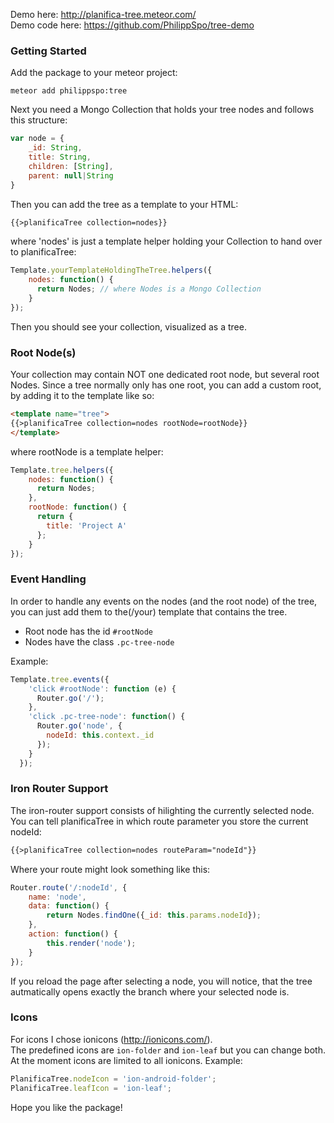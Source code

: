 Demo here: http://planifica-tree.meteor.com/  
Demo code here: https://github.com/PhilippSpo/tree-demo  
### Getting Started
Add the package to your meteor project:

    meteor add philippspo:tree
    
Next you need a Mongo Collection that holds your tree nodes and follows this structure:
````javascript
var node = {
    _id: String,
    title: String,
    children: [String],
    parent: null|String
}
````
Then you can add the tree as a template to your HTML:
````html
{{>planificaTree collection=nodes}}
````
where 'nodes' is just a template helper holding your Collection to hand over to planificaTree:
````javascript
Template.yourTemplateHoldingTheTree.helpers({
    nodes: function() {
      return Nodes; // where Nodes is a Mongo Collection
    }
});
````    
Then you should see your collection, visualized as a tree.

### Root Node(s)

Your collection may contain NOT one dedicated root node, but several root Nodes. Since a tree normally only has one root, you can add a custom root, by adding it to the template like so:
````html
<template name="tree">
{{>planificaTree collection=nodes rootNode=rootNode}}
</template>
````
where rootNode is a template helper:
````javascript
Template.tree.helpers({
    nodes: function() {
      return Nodes;
    },
    rootNode: function() {
      return {
        title: 'Project A'
      };
    }
});
 ````   
### Event Handling
In order to handle any events on the nodes (and the root node) of the tree, you can just add them to the(/your) template that contains the tree.
* Root node has the id `#rootNode`
* Nodes have the class `.pc-tree-node`

Example:
````javascript
Template.tree.events({
    'click #rootNode': function (e) {
      Router.go('/');
    },
    'click .pc-tree-node': function() {
      Router.go('node', {
        nodeId: this.context._id
      });
    }
  });
````  
### Iron Router Support
The iron-router support consists of hilighting the currently selected node. You can tell planificaTree in which route parameter you store the current nodeId:
````html
{{>planificaTree collection=nodes routeParam="nodeId"}}
````
Where your route might look something like this:
````javascript
Router.route('/:nodeId', {
	name: 'node',
	data: function() {
		return Nodes.findOne({_id: this.params.nodeId});
	},
	action: function() {
		this.render('node');
	}
});
```` 
If you reload the page after selecting a node, you will notice, that the tree autmatically opens exactly the branch where your selected node is.

### Icons
For icons I chose ionicons (http://ionicons.com/).  
The predefined icons are `ion-folder` and `ion-leaf` but you can change both.  
At the moment icons are limited to all ionicons.
Example:
````javascript
PlanificaTree.nodeIcon = 'ion-android-folder';
PlanificaTree.leafIcon = 'ion-leaf';
````
Hope you like the package!
